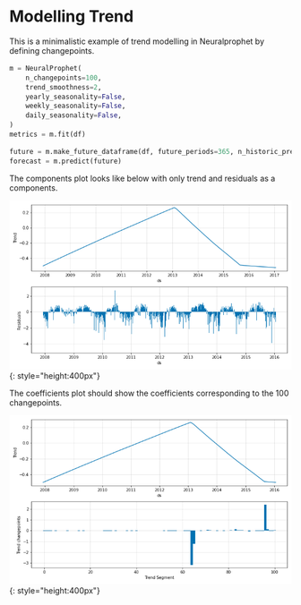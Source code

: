 # Modelling Trend

This is a minimalistic example of trend modelling in Neuralprophet by defining changepoints.
 
```python
m = NeuralProphet(
    n_changepoints=100,
    trend_smoothness=2,
    yearly_seasonality=False,
    weekly_seasonality=False,
    daily_seasonality=False,
)
metrics = m.fit(df)

```

```python
future = m.make_future_dataframe(df, future_periods=365, n_historic_predictions=len(df))
forecast = m.predict(future)
```

The components plot looks like below with only trend and residuals as a components.

![plot-comp-1](../images/plot_comp_trend_1.png){: style="height:400px"}

The coefficients plot should show the coefficients corresponding to the 100 changepoints.

![plot-param-1](../images/plot_param_trend_1.png){: style="height:400px"}

